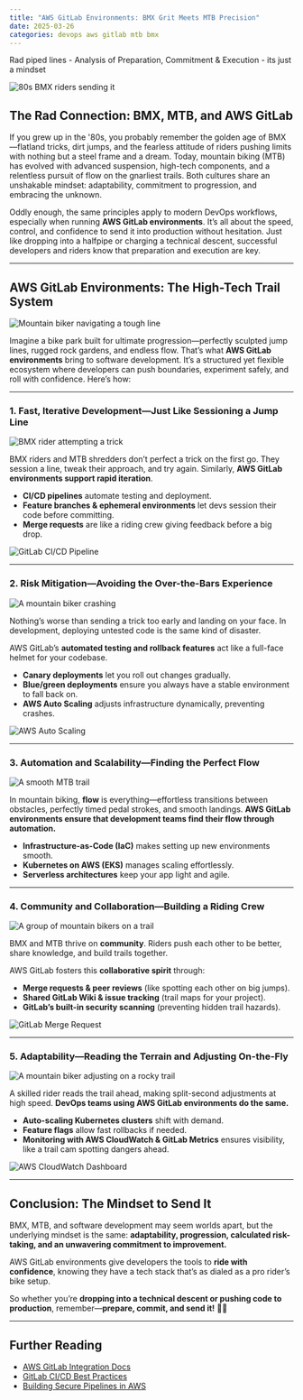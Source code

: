 ```yaml
---
title: "AWS GitLab Environments: BMX Grit Meets MTB Precision"
date: 2025-03-26
categories: devops aws gitlab mtb bmx
---
```


Rad piped lines - Analysis of Preparation, Commitment & Execution - its just a mindset

![80s BMX riders sending it](https://upload.wikimedia.org/wikipedia/commons/thumb/9/9d/BMX_riders.jpg/1024px-BMX_riders.jpg)

## The Rad Connection: BMX, MTB, and AWS GitLab

If you grew up in the '80s, you probably remember the golden age of BMX—flatland tricks, dirt jumps, and the fearless attitude of riders pushing limits with nothing but a steel frame and a dream. Today, mountain biking (MTB) has evolved with advanced suspension, high-tech components, and a relentless pursuit of flow on the gnarliest trails. Both cultures share an unshakable mindset: adaptability, commitment to progression, and embracing the unknown.

Oddly enough, the same principles apply to modern DevOps workflows, especially when running **AWS GitLab environments**. It’s all about the speed, control, and confidence to send it into production without hesitation. Just like dropping into a halfpipe or charging a technical descent, successful developers and riders know that preparation and execution are key.

---

## AWS GitLab Environments: The High-Tech Trail System

![Mountain biker navigating a tough line](https://upload.wikimedia.org/wikipedia/commons/thumb/2/26/Mountain_biker.jpg/1024px-Mountain_biker.jpg)

Imagine a bike park built for ultimate progression—perfectly sculpted jump lines, rugged rock gardens, and endless flow. That’s what **AWS GitLab environments** bring to software development. It’s a structured yet flexible ecosystem where developers can push boundaries, experiment safely, and roll with confidence. Here’s how:

---

### **1. Fast, Iterative Development—Just Like Sessioning a Jump Line**
![BMX rider attempting a trick](https://upload.wikimedia.org/wikipedia/commons/thumb/1/15/BMX_Flatland.jpg/1024px-BMX_Flatland.jpg)

BMX riders and MTB shredders don’t perfect a trick on the first go. They session a line, tweak their approach, and try again. Similarly, **AWS GitLab environments support rapid iteration**.  

- **CI/CD pipelines** automate testing and deployment.  
- **Feature branches & ephemeral environments** let devs session their code before committing.  
- **Merge requests** are like a riding crew giving feedback before a big drop.  

![GitLab CI/CD Pipeline](https://about.gitlab.com/images/ci/ci_cd_diagram.png)

---

### **2. Risk Mitigation—Avoiding the Over-the-Bars Experience**
![A mountain biker crashing](https://upload.wikimedia.org/wikipedia/commons/thumb/0/0e/Mountain_bike_crash.jpg/1024px-Mountain_bike_crash.jpg)

Nothing’s worse than sending a trick too early and landing on your face. In development, deploying untested code is the same kind of disaster.  

AWS GitLab’s **automated testing and rollback features** act like a full-face helmet for your codebase.  

- **Canary deployments** let you roll out changes gradually.  
- **Blue/green deployments** ensure you always have a stable environment to fall back on.  
- **AWS Auto Scaling** adjusts infrastructure dynamically, preventing crashes.  

![AWS Auto Scaling](https://d1.awsstatic.com/product-marketing/Auto-Scaling/auto_scaling_diagram.2938d4efc17c63f2f9e550db10d2a62a2f7f00a8.png)

---

### **3. Automation and Scalability—Finding the Perfect Flow**
![A smooth MTB trail](https://upload.wikimedia.org/wikipedia/commons/thumb/7/76/Flow_Trail.jpg/1024px-Flow_Trail.jpg)

In mountain biking, **flow** is everything—effortless transitions between obstacles, perfectly timed pedal strokes, and smooth landings. **AWS GitLab environments ensure that development teams find their flow through automation.**  

- **Infrastructure-as-Code (IaC)** makes setting up new environments smooth.  
- **Kubernetes on AWS (EKS)** manages scaling effortlessly.  
- **Serverless architectures** keep your app light and agile.  

---

### **4. Community and Collaboration—Building a Riding Crew**
![A group of mountain bikers on a trail](https://upload.wikimedia.org/wikipedia/commons/thumb/d/d6/Mountain_Bike_Group.jpg/1024px-Mountain_Bike_Group.jpg)

BMX and MTB thrive on **community**. Riders push each other to be better, share knowledge, and build trails together.  

AWS GitLab fosters this **collaborative spirit** through:  

- **Merge requests & peer reviews** (like spotting each other on big jumps).  
- **Shared GitLab Wiki & issue tracking** (trail maps for your project).  
- **GitLab’s built-in security scanning** (preventing hidden trail hazards).  

![GitLab Merge Request](https://about.gitlab.com/images/handbook/marketing/contributors/gitlab-merge-request.png)

---

### **5. Adaptability—Reading the Terrain and Adjusting On-the-Fly**
![A mountain biker adjusting on a rocky trail](https://upload.wikimedia.org/wikipedia/commons/thumb/5/51/Mountain_Bike_Descent.jpg/1024px-Mountain_Bike_Descent.jpg)

A skilled rider reads the trail ahead, making split-second adjustments at high speed. **DevOps teams using AWS GitLab environments do the same.**  

- **Auto-scaling Kubernetes clusters** shift with demand.  
- **Feature flags** allow fast rollbacks if needed.  
- **Monitoring with AWS CloudWatch & GitLab Metrics** ensures visibility, like a trail cam spotting dangers ahead.  

![AWS CloudWatch Dashboard](https://docs.aws.amazon.com/AmazonCloudWatch/latest/monitoring/images/cw-dashboard-example.png)

---

## Conclusion: The Mindset to Send It

BMX, MTB, and software development may seem worlds apart, but the underlying mindset is the same: **adaptability, progression, calculated risk-taking, and an unwavering commitment to improvement.**  

AWS GitLab environments give developers the tools to **ride with confidence**, knowing they have a tech stack that’s as dialed as a pro rider’s bike setup.  

So whether you’re **dropping into a technical descent or pushing code to production**, remember—**prepare, commit, and send it!** 🚀🔥  

---

## Further Reading  

- [AWS GitLab Integration Docs](https://docs.gitlab.com/ee/integration/aws/)  
- [GitLab CI/CD Best Practices](https://about.gitlab.com/topics/ci-cd/)  
- [Building Secure Pipelines in AWS](https://aws.amazon.com/devops/pipelines/)  
